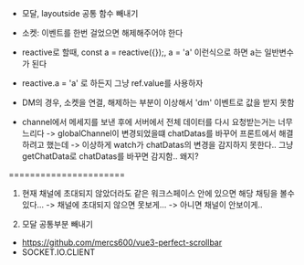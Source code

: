- 모달, layoutside 공통 함수 빼내기

- 소켓: 이벤트를 한번 걸었으면 해제해주어야 한다

- reactive로 할때, const a = reactive({});, a = 'a' 이런식으로 하면 a는 일반변수가 된다
- reactive.a = 'a' 로 하든지 그냥 ref.value를 사용하자

- DM의 경우, 소켓을 연결, 해제하는 부분이 이상해서 'dm' 이벤트로 값을 받지 못함

- channel에서 메세지를 보낸 후에 서버에서 전체 데이터를 다시 요청받는거는 너무 느리다
  -> globalChannel이 변경되었을떄 chatDatas를 바꾸어 프론트에서 해결하려고 했는데
  -> 이상하게 watch가 chatDatas의 변경을 감지하지 못한다.. 그냥 getChatData로 chatDatas를 바꾸면 감지함.. 왜지?

======================

1. 현재
   채널에 초대되지 않았더라도 같은 워크스페이스 안에 있으면 해당 채팅을 볼수있다...
   -> 채널에 초대되지 않으면 못보게... -> 아니면 채널이 안보이게..

2) 모달 공통부분 빼내기

- https://github.com/mercs600/vue3-perfect-scrollbar
- SOCKET.IO.CLIENT
